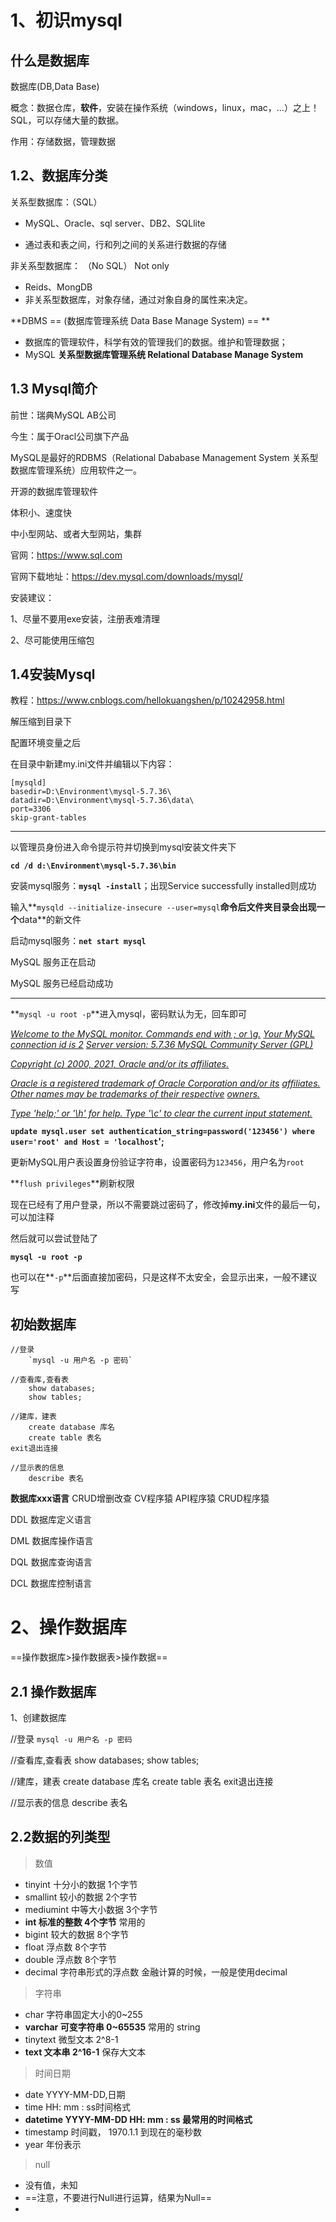 # 1、初识mysql

## 什么是数据库

数据库(DB,Data Base)

概念：数据仓库，**软件**，安装在操作系统（windows，linux，mac，...）之上！SQL，可以存储大量的数据。

作用：存储数据，管理数据





## 1.2、数据库分类

关系型数据库：（SQL）

- MySQL、Oracle、sql server、DB2、SQLlite

- 通过表和表之间，行和列之间的关系进行数据的存储

  

非关系型数据库： （No SQL） Not only

- Reids、MongDB
- 非关系型数据库，对象存储，通过对象自身的属性来决定。



**DBMS == (数据库管理系统  Data  Base Manage System) == **

- 数据库的管理软件，科学有效的管理我们的数据。维护和管理数据；
- MySQL  **关系型数据库管理系统  Relational Database Manage System**



## 1.3 Mysql简介

前世：瑞典MySQL AB公司

今生：属于Oracl公司旗下产品

MySQL是最好的RDBMS（Relational Dababase Management System 关系型数据库管理系统）应用软件之一。

开源的数据库管理软件

体积小、速度快

中小型网站、或者大型网站，集群

官网：https://www.sql.com

官网下载地址：https://dev.mysql.com/downloads/mysql/	



安装建议：

1、尽量不要用exe安装，注册表难清理

2、尽可能使用压缩包



## 1.4安装Mysql

教程：https://www.cnblogs.com/hellokuangshen/p/10242958.html

解压缩到目录下

配置环境变量之后

在目录中新建my.ini文件并编辑以下内容：

```mysql
[mysqld]
basedir=D:\Environment\mysql-5.7.36\
datadir=D:\Environment\mysql-5.7.36\data\
port=3306
skip-grant-tables
```



-------------------------------------------

以管理员身份进入命令提示符并切换到mysql安装文件夹下

**`cd /d d:\Environment\mysql-5.7.36\bin`**

安装mysql服务：**`mysql -install`**；出现Service successfully installed则成功

输入**`mysqld --initialize-insecure --user=mysql`**命令后文件夹目录会出现一个**data**的新文件

启动mysql服务：**`net start mysql`**

MySQL 服务正在启动

MySQL 服务已经启动成功

-------------------------------

**`mysql -u root -p`**进入mysql，密码默认为无，回车即可

<u>*Welcome to the MySQL monitor.  Commands end with ; or \g.</u>*
*<u>Your MySQL connection id is 2</u>*
*<u>Server version: 5.7.36 MySQL Community Server (GPL)</u>*

*<u>Copyright (c) 2000, 2021, Oracle and/or its affiliates.</u>*

*<u>Oracle is a registered trademark of Oracle Corporation and/or its</u>*
*<u>affiliates. Other names may be trademarks of their respective</u>*
*<u>owners.</u>*

*<u>Type 'help;' or '\h' for help. Type '\c' to clear the current input statement.</u>*



**`update mysql.user set authentication_string=password('123456') where user='root' and Host = 'localhost`';**

更新MySQL用户表设置身份验证字符串，设置密码为`123456`，用户名为`root`

**`flush privileges`**刷新权限

现在已经有了用户登录，所以不需要跳过密码了，修改掉**my.ini**文件的最后一句，可以加注释

然后就可以尝试登陆了

**`mysql -u root -p`**

也可以在**`-p`**后面直接加密码，只是这样不太安全，会显示出来，一般不建议写





## 初始数据库

```mysql
//登录 
    `mysql -u 用户名 -p 密码`
    
//查看库,查看表
    show databases;
    show tables;
    
//建库，建表
	create database 库名
	create table 表名
exit退出连接

//显示表的信息
	describe 表名
```



**数据库xxx语言**  CRUD增删改查     CV程序猿   API程序猿  CRUD程序猿

DDL  数据库定义语言

DML 数据库操作语言

DQL 数据库查询语言

DCL 数据库控制语言



# 2、操作数据库

==操作数据库>操作数据表>操作数据==

## 2.1 操作数据库

1、创建数据库	

 //登录 
    `mysql -u 用户名 -p 密码`
    
//查看库,查看表
    show databases;
    show tables;
    
//建库，建表
	create database 库名
	create table 表名
exit退出连接

//显示表的信息
	describe 表名

## 2.2数据的列类型

> 数值 

- tinyint         十分小的数据    1个字节
- smallint      较小的数据        2个字节
- mediumint 中等大小数据    3个字节
- **int               标准的整数        4个字节**     常用的
- bigint          较大的数据        8个字节  
- float            浮点数                8个字节       
- double        浮点数                8个字节
- decimal      字符串形式的浮点数      金融计算的时候，一般是使用decimal



> 字符串

- char	     字符串固定大小的0~255
- **varchar   可变字符串    0~65535**    常用的    string
- tinytext   微型文本        2^8-1
- **text          文本串            2^16-1**       保存大文本



> 时间日期

- date       YYYY-MM-DD,日期
- time       HH:  mm : ss时间格式
- **datetime  YYYY-MM-DD  HH: mm : ss  最常用的时间格式**
- timestamp  时间戳， 1970.1.1 到现在的毫秒数
- year    年份表示



> null

- 没有值，未知
- ==注意，不要进行Null进行运算，结果为Null==
- 

